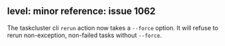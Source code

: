 level: minor
reference: issue 1062
---
The taskcluster cli `rerun` action now takes a `--force` option. It will refuse to rerun non-exception, non-failed tasks without `--force`.
